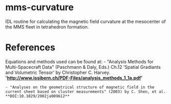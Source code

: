 # mms-curvature
IDL routine for calculating the magnetic field curvature at the mesocenter of the MMS fleet in tetrahedron formation.

# References
Equations and methods used can be found at:
	- "Analysis Methods for Multi-Spacecraft Data" (Paschmann & Daly, Eds.) Ch.12 'Spatial Gradiants and Volumetric Tensor' by Christopher C. Harvey.  **'http://www.issibern.ch/PDF-Files/analysis_methods_1_1a.pdf'**

	- "Analyses on the geometrical structure of magnetic field in the current sheet based on cluster measurements" (2003) by C. Shen, et al.  **DOI:10.1029/2002ja009612**


